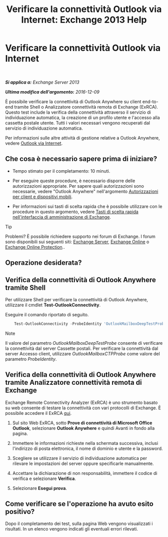﻿---
title: 'Verificare la connettività Outlook via Internet: Exchange 2013 Help'
TOCTitle: Verificare la connettività Outlook via Internet
ms:assetid: 0dc5b68f-2316-446a-84c9-5f1c50dc3776
ms:mtpsurl: https://technet.microsoft.com/it-it/library/Ee633453(v=EXCHG.150)
ms:contentKeyID: 50555539
ms.date: 05/22/2018
mtps_version: v=EXCHG.150
ms.translationtype: MT
---

# Verificare la connettività Outlook via Internet

 

_**Si applica a:** Exchange Server 2013_

_**Ultima modifica dell'argomento:** 2016-12-09_

È possibile verificare la connettività di Outlook Anywhere su client end-to-end tramite Shell o Analizzatore connettività remota di Exchange (ExRCA). Questo test include la verifica della connettività attraverso il servizio di individuazione automatica, la creazione di un profilo utente e l'accesso alla cassetta postale utente. Tutti i valori necessari vengono recuperati dal servizio di individuazione automatica.

Per informazioni sulle altre attività di gestione relative a Outlook Anywhere, vedere [Outlook via Internet](outlook-anywhere-exchange-2013-help.md).

## Che cosa è necessario sapere prima di iniziare?

  - Tempo stimato per il completamento: 10 minuti.

  - Per eseguire queste procedure, è necessario disporre delle autorizzazioni appropriate. Per sapere quali autorizzazioni sono necessarie, vedere "Outlook Anywhere" nell'argomento [Autorizzazioni per client e dispositivi mobili](clients-and-mobile-devices-permissions-exchange-2013-help.md).

  - Per informazioni sui tasti di scelta rapida che è possibile utilizzare con le procedure in questo argomento, vedere [Tasti di scelta rapida nell'interfaccia di amministrazione di Exchange](keyboard-shortcuts-in-the-exchange-admin-center-exchange-online-protection-help.md).


> [!TIP]
> Problemi? È possibile richiedere supporto nei forum di Exchange. I forum sono disponibili sui seguenti siti: <A href="https://go.microsoft.com/fwlink/p/?linkid=60612">Exchange Server</A>, <A href="https://go.microsoft.com/fwlink/p/?linkid=267542">Exchange Online</A> o <A href="https://go.microsoft.com/fwlink/p/?linkid=285351">Exchange Online Protection</A>..



## Operazione desiderata?

## Verifica della connettività di Outlook Anywhere tramite Shell

Per utilizzare Shell per verificare la connettività di Outlook Anywhere, utilizzare il cmdlet **Test-OutlookConnectivity**.

Eseguire il comando riportato di seguito.
```powershell
    Test-OutlookConnectivity -ProbeIdentity 'OutlookMailboxDeepTestProbe' -MailboxId tony@contoso.com -Hostname contoso.com
```

> [!NOTE]
> Il valore del parametro <EM>OutlookMailboxDeepTestProbe</EM> consente di verificare la connettività dal server Cassette postali. Per verificare la connettività dal server Accesso client, utilizzare <EM>OutlookMailboxCTPProbe</EM> come valore del parametro <EM>ProbeIdentity</EM>.



## Verifica della connettività di Outlook Anywhere tramite Analizzatore connettività remota di Exchange

Exchange Remote Connectivity Analyzer (ExRCA) è uno strumento basato su web consente di testare la connettività con vari protocolli di Exchange. È possibile accedere il ExRCA [qui](https://go.microsoft.com/fwlink/p/?linkid=167905).

1.  Sul sito Web ExRCA, sotto **Prove di connettività di Microsoft Office Outlook**, selezionare **Outlook Anywhere** e quindi Avanti in fondo alla pagina.

2.  Immettere le informazioni richieste nella schermata successiva, inclusi l'indirizzo di posta elettronica, il nome di dominio e utente e la password.

3.  Scegliere se utilizzare il servizio di individuazione automatica per rilevare le impostazioni del server oppure specificarle manualmente.

4.  Accettare la dichiarazione di non responsabilità, immettere il codice di verifica e selezionare **Verifica**.

5.  Selezionare **Esegui prova**.

## Come verificare se l'operazione ha avuto esito positivo?

Dopo il completamento dei test, sulla pagina Web vengono visualizzati i risultati. In un elenco vengono indicati gli eventuali errori rilevati.

